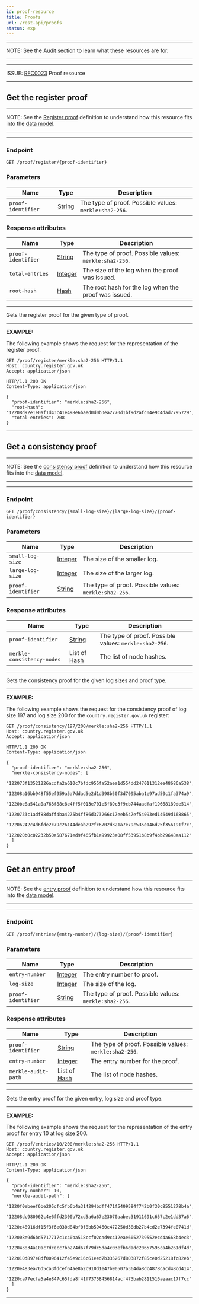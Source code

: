 ```yaml
---
id: proof-resource
title: Proofs
url: /rest-api/proofs
status: exp
---
```


***
NOTE: See the [Audit section](/data-model/audit) to learn what these
resources are for.
***

***
ISSUE: [RFC0023](https://github.com/openregister/registers-rfcs/pull/40) Proof resource
***

## Get the register proof

***
NOTE: See the [Register proof](/glossary/digital-proof#register-proof) definition to understand how
this resource fits into the [data model](/data-model).
***

***
### Endpoint

```
GET /proof/register/{proof-identifier}
```

### Parameters

|Name|Type|Description|
|-|-|-|
|`proof-identifier`| [String](/datatypes/string)|The type of proof. Possible values: `merkle:sha2-256`.|

### Response attributes

|Name|Type|Description|
|-|-|-|
|`proof-identifier`| [String](/datatypes/string)|The type of proof. Possible values: `merkle:sha2-256`.|
|`total-entries`| [Integer](/datatypes/integer)|The size of the log when the proof was issued.|
|`root-hash`| [Hash](/datatypes/hash)|The root hash for the log when the proof was issued.|
***

Gets the register proof for the given type of proof.

***
**EXAMPLE:**

The following example shows the request for the representation of the register
proof.

```http
GET /proof/register/merkle:sha2-256 HTTP/1.1
Host: country.register.gov.uk
Accept: application/json
```

```http
HTTP/1.1 200 OK
Content-Type: application/json

{
  "proof-identifier": "merkle:sha2-256",
  "root-hash": "12208d92e1e0af1d43c41e498e6baed0d0b3ea2770d1bf9d2afc04e9c4dad7795729",
  "total-entries": 208
}
```
***


## Get a consistency proof

***
NOTE: See the [consistency proof](/glossary/digital-proof#consistency-proof) definition to
understand how this resource fits into the [data model](/data-model).
***

***
### Endpoint

```
GET /proof/consistency/{small-log-size}/{large-log-size}/{proof-identifier}
```

### Parameters

|Name|Type|Description|
|-|-|-|
|`small-log-size`| [Integer](/datatypes/integer)|The size of the smaller log.|
|`large-log-size`| [Integer](/datatypes/integer)|The size of the larger log.|
|`proof-identifier`| [String](/datatypes/string)|The type of proof. Possible values: `merkle:sha2-256`.|

### Response attributes

|Name|Type|Description|
|-|-|-|
|`proof-identifier`| [String](/datatypes/string)|The type of proof. Possible values: `merkle:sha2-256`.|
|`merkle-consistency-nodes`| List of [Hash](/datatypes/hash)|The list of node hashes.|
***

Gets the consistency proof for the given log sizes and proof type.

***
**EXAMPLE:**

The following example shows the request for the consistency proof of log size
197 and log size 200 for the `country.register.gov.uk` register:

```http
GET /proof/consistency/197/200/merkle:sha2-256 HTTP/1.1
Host: country.register.gov.uk
Accept: application/json
```

```http
HTTP/1.1 200 OK
Content-Type: application/json

{
  "proof-identifier": "merkle:sha2-256",
  "merkle-consistency-nodes": [
    "122073f13521226acdfa2a610c7bfdc955fa52aea1d554dd247011312ee48686a538",
    "12208a16bb948f55ef959a5a7ddad5e2d1d398b50f3d7095aba1e97ad50c1fa374a9",
    "1220be8a541a0a763f88c8e4ff5f013e701e5f89c3f9cb744aadfaf19668189de514",
    "1220733c1adf88daff4ba4275b4ff86d373266c17eeb547ef54093ed14649d168865",
    "12206242c4d6fde2c79c26144deab292fc6702d321a7e79c535e146d25f356191f7c",
    "122020b0c02232b50a587671ed9f465fb1a99923a08ff53951b8b9f4bb29648aa112"
  ]
}

```
***


## Get an entry proof

***
NOTE: See the [entry proof](/glossary/digital-proof#entry-proof) definition to understand
how this resource fits into the [data model](/data-model).
***

***
### Endpoint

```
GET /proof/entries/{entry-number}/{log-size}/{proof-identifier}
```

### Parameters

|Name|Type|Description|
|-|-|-|
|`entry-number`| [Integer](/datatypes/integer)|The entry number to proof.|
|`log-size`| [Integer](/datatypes/integer)|The size of the log.|
|`proof-identifier`| [String](/datatypes/string)|The type of proof. Possible values: `merkle:sha2-256`.|

### Response attributes

|Name|Type|Description|
|-|-|-|
|`proof-identifier`| [String](/datatypes/string)|The type of proof. Possible values: `merkle:sha2-256`.|
|`entry-number`| [Integer](/datatypes/integer)|The entry number for the proof.|
|`merkle-audit-path`| List of [Hash](/datatypes/hash)|The list of node hashes.|
***

Gets the entry proof for the given entry, log size and proof type.

***
**EXAMPLE:**

The following example shows the request for the representation of the entry
proof for entry 10 at log size 200.

```http
GET /proof/entries/10/200/merkle:sha2-256 HTTP/1.1
Host: country.register.gov.uk
Accept: application/json
```

```http
HTTP/1.1 200 OK
Content-Type: application/json

{
  "proof-identifier": "merkle:sha2-256",
  "entry-number": 10,
  "merkle-audit-path": [
    "1220f0ebeef6be205cfc5fb6b4a314294bdff471f5409594f742b0f30c8551278b4a",
    "12208dc980062c4e6ffd2300b72cd5a6a67e23070aabec31911691c657c2e1dd37a6",
    "1220c48916df15f3f6e030d84bf0f8bb59460c472250d38db27b4cd2e7394fe0741d",
    "122008e9d6bd5717717c1c40ba518ccf02cad9c412eae6052739552ecd4a668b4ec3",
    "122043834a10ac7dcecc7bb274d67f79dc5da4c03efb6dadc20657595ca4b261df4d",
    "122010d897e8df0096412f45e9c16c61eed7b335267d803872f85ce0d25218fc82eb",
    "1220e483ea76d5ca3fdcef64ae8a2c910d1e47b90507a364da8dc4878cacd48cd414",
    "1220ca77ecfa5a4e847c65fda8f41f73758456814acf473bab2811516aeaac17f7cc"
  ]
}
```
***
